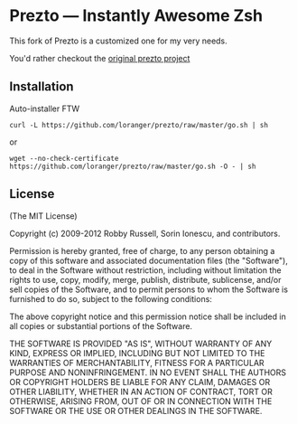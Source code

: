 Prezto — Instantly Awesome Zsh
==============================

This fork of Prezto is a customized one for my very needs.

You'd rather checkout the [original prezto project](https://github.com/sorin-ionescu/prezto)


Installation
------------

Auto-installer FTW

	curl -L https://github.com/loranger/prezto/raw/master/go.sh | sh
or

	wget --no-check-certificate https://github.com/loranger/prezto/raw/master/go.sh -O - | sh

License
-------

(The MIT License)

Copyright (c) 2009-2012 Robby Russell, Sorin Ionescu, and contributors.

Permission is hereby granted, free of charge, to any person obtaining a copy of
this software and associated documentation files (the "Software"), to deal in
the Software without restriction, including without limitation the rights to
use, copy, modify, merge, publish, distribute, sublicense, and/or sell copies
of the Software, and to permit persons to whom the Software is furnished to do
so, subject to the following conditions:

The above copyright notice and this permission notice shall be included in all
copies or substantial portions of the Software.

THE SOFTWARE IS PROVIDED "AS IS", WITHOUT WARRANTY OF ANY KIND, EXPRESS OR
IMPLIED, INCLUDING BUT NOT LIMITED TO THE WARRANTIES OF MERCHANTABILITY,
FITNESS FOR A PARTICULAR PURPOSE AND NONINFRINGEMENT. IN NO EVENT SHALL THE
AUTHORS OR COPYRIGHT HOLDERS BE LIABLE FOR ANY CLAIM, DAMAGES OR OTHER
LIABILITY, WHETHER IN AN ACTION OF CONTRACT, TORT OR OTHERWISE, ARISING FROM,
OUT OF OR IN CONNECTION WITH THE SOFTWARE OR THE USE OR OTHER DEALINGS IN THE
SOFTWARE.
